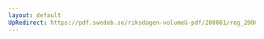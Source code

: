 ```yaml
---
layout: default
UpRedirect: https://pdf.swedeb.se/riksdagen-volumeG-pdf/200001/reg_200001/reg_200001_0345.pdf
---
```

